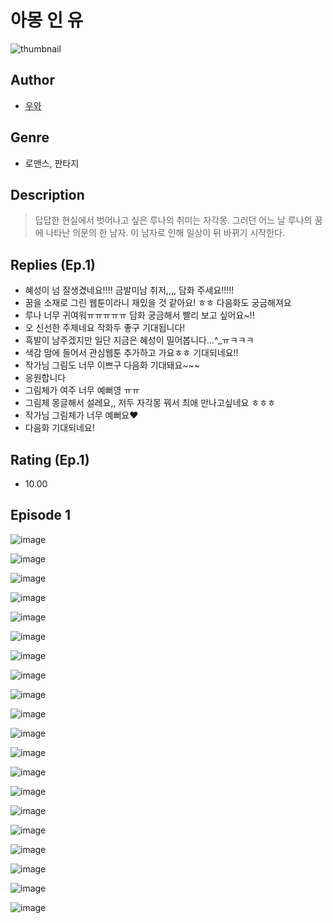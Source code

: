 # 아몽 인 유
![thumbnail](https://image-comic.pstatic.net/user_contents_data/challenge_comic/2023/05/26/348415/upload_7076903480272904546_480x623.jpeg)

## Author
- [우와](https://comic.naver.com/artistTitle?id=348415)

## Genre
- 로맨스, 판타지

## Description
> 답답한 현실에서 벗어나고 싶은 루나의 취미는 자각몽. 그러던 어느 날 루나의 꿈에 나타난 의문의 한 남자. 이 남자로 인해 일상이 뒤 바뀌기 시작한다.

## Replies (Ep.1)
- 혜성이 넘 잘생겼네요!!!! 금발미남 취저,,,, 담화 주세요!!!!!
- 꿈을 소재로 그린 웹툰이라니 재밌을 것 같아요! ㅎㅎ 다음화도 궁금해져요
- 루나 너무 귀여워ㅠㅠㅠㅠㅠ 담화 궁금해서 빨리 보고 싶어요~!!
- 오 신선한 주제네요 작화두 좋구 기대됩니다!
- 흑발이 남주겠지만 일단 지금은 혜성이 밀어봅니다...^_ㅠㅋㅋㅋ
- 색감 맘에 들어서 관심웹툰 추가하고 가요ㅎㅎ 기대되네요!!
- 작가님 그림도 너무 이쁘구 다음화 기대돼요~~~
- 응원합니다
- 그림체가 여주 너무 예뻐영 ㅠㅠ
- 그림체 몽글해서 설레요,, 저두 자각몽 꿔서 최애 만나고싶네요 ㅎㅎㅎ
- 작가님 그림체가 너무 예뻐요❤️
- 다음화 기대되네요!

## Rating (Ep.1)
- 10.00

## Episode 1
![image](https://image-comic.pstatic.net/user_contents_data/challenge_comic/2023/05/26/348415/upload_3905246934502236773.jpeg)

![image](https://image-comic.pstatic.net/user_contents_data/challenge_comic/2023/05/25/348415/upload_7291665566768914995.jpeg)

![image](https://image-comic.pstatic.net/user_contents_data/challenge_comic/2023/05/26/348415/upload_7017279167258768437.jpeg)

![image](https://image-comic.pstatic.net/user_contents_data/challenge_comic/2023/05/25/348415/upload_3832907663674532148.jpeg)

![image](https://image-comic.pstatic.net/user_contents_data/challenge_comic/2023/05/25/348415/upload_7147274409847370808.jpeg)

![image](https://image-comic.pstatic.net/user_contents_data/challenge_comic/2023/05/25/348415/upload_3919928519276508723.jpeg)

![image](https://image-comic.pstatic.net/user_contents_data/challenge_comic/2023/05/25/348415/upload_7161959475034862181.jpeg)

![image](https://image-comic.pstatic.net/user_contents_data/challenge_comic/2023/05/25/348415/upload_4048791282065684278.jpeg)

![image](https://image-comic.pstatic.net/user_contents_data/challenge_comic/2023/05/25/348415/upload_7293405015521715556.jpeg)

![image](https://image-comic.pstatic.net/user_contents_data/challenge_comic/2023/05/25/348415/upload_4064042594918884961.jpeg)

![image](https://image-comic.pstatic.net/user_contents_data/challenge_comic/2023/05/25/348415/upload_7364623648700250168.jpeg)

![image](https://image-comic.pstatic.net/user_contents_data/challenge_comic/2023/05/25/348415/upload_3558185899481445425.jpeg)

![image](https://image-comic.pstatic.net/user_contents_data/challenge_comic/2023/05/25/348415/upload_3691038764201043512.jpeg)

![image](https://image-comic.pstatic.net/user_contents_data/challenge_comic/2023/05/25/348415/upload_7005126240205562977.jpeg)

![image](https://image-comic.pstatic.net/user_contents_data/challenge_comic/2023/05/25/348415/upload_7003719070675198564.jpeg)

![image](https://image-comic.pstatic.net/user_contents_data/challenge_comic/2023/05/25/348415/upload_7306076853544368185.jpeg)

![image](https://image-comic.pstatic.net/user_contents_data/challenge_comic/2023/05/25/348415/upload_3617290116931138918.jpeg)

![image](https://image-comic.pstatic.net/user_contents_data/challenge_comic/2023/05/25/348415/upload_7149858250079548976.jpeg)

![image](https://image-comic.pstatic.net/user_contents_data/challenge_comic/2023/05/25/348415/upload_7233686136793032292.jpeg)

![image](https://image-comic.pstatic.net/user_contents_data/challenge_comic/2023/05/25/348415/upload_4122258433501049145.jpeg)
